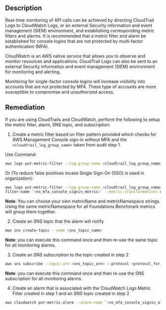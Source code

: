 ## Description

Real-time monitoring of API calls can be achieved by directing CloudTrail Logs to CloudWatch Logs, or an external Security information and event management (SIEM) environment, and establishing corresponding metric filters and alarms.
It is recommended that a metric filter and alarm be established for console logins that are not protected by multi-factor authentication (MFA).

CloudWatch is an AWS native service that allows you to observe and monitor resources and applications. CloudTrail Logs can also be sent to an external Security information and event management (SIEM) environment for monitoring and alerting.

Monitoring for single-factor console logins will increase visibility into accounts that are not protected by MFA. These type of accounts are more susceptible to compromise and unauthorized access.

## Remediation

If you are using CloudTrails and CloudWatch, perform the following to setup the metric filter, alarm, SNS topic, and subscription:

1. Create a metric filter based on filter pattern provided which checks for AWS Management Console sign-in without MFA and the `<cloudtrail_log_group_name>` taken from audit step 1.

Use Command:

```bash
aws logs put-metric-filter --log-group-name <cloudtrail_log_group_name> -- filter-name `<no_mfa_console_signin_metric>` --metric-transformations metricName= `<no_mfa_console_signin_metric>` ,metricNamespace='CISBenchmark',metricValue=1 --filter-pattern '{ ($.eventName = "ConsoleLogin") && ($.additionalEventData.MFAUsed != "Yes") }'
```

Or (To reduce false positives incase Single Sign-On (SSO) is used in organization):

```bash
aws logs put-metric-filter --log-group-name <cloudtrail_log_group_name> --
filter-name `<no_mfa_console_signin_metric>` --metric-transformations metricName= `<no_mfa_console_signin_metric>` ,metricNamespace='CISBenchmark',metricValue=1 --filter-pattern '{ ($.eventName = "ConsoleLogin") && ($.additionalEventData.MFAUsed != "Yes") && ($.userIdentity.type = "IAMUser") && ($.responseElements.ConsoleLogin = "Success") }'
```

**Note**: You can choose your own metricName and metricNamespace strings. Using the same metricNamespace for all Foundations Benchmark metrics will group them together.

2. Create an SNS topic that the alarm will notify

```bash
aws sns create-topic --name <sns_topic_name>
```

**Note**: you can execute this command once and then re-use the same topic for all monitoring alarms.

3. Create an SNS subscription to the topic created in step 2

```bash
aws sns subscribe --topic-arn <sns_topic_arn> --protocol <protocol_for_sns> --notification-endpoint <sns_subscription_endpoints>
```

**Note**: you can execute this command once and then re-use the SNS subscription for all monitoring alarms.

4. Create an alarm that is associated with the CloudWatch Logs Metric Filter created in step 1 and an SNS topic created in step 2

```bash
aws cloudwatch put-metric-alarm --alarm-name `<no_mfa_console_signin_alarm>` --metric-name `<no_mfa_console_signin_metric>` --statistic Sum --period 300 --threshold 1 --comparison-operator GreaterThanOrEqualToThreshold -- evaluation-periods 1 --namespace 'CISBenchmark' --alarm-actions <sns_topic_arn>
```